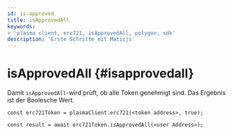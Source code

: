 ```yaml
---
id: is-approved
title: isApprovedAll
keywords:
- 'plasma client, erc721, isApprovedAll, polygon, sdk'
description: 'Erste Schritte mit Maticjs'
---
```


# isApprovedAll {#isapprovedall}

Damit `isApprovedAll`-wird prüft, ob alle Token genehmigt sind. Das Ergebnis ist der Boolesche Wert.

```
const erc721Token = plasmaClient.erc721(<token address>, true);

const result = await erc721Token.isApprovedAll(<user Address>);

```
